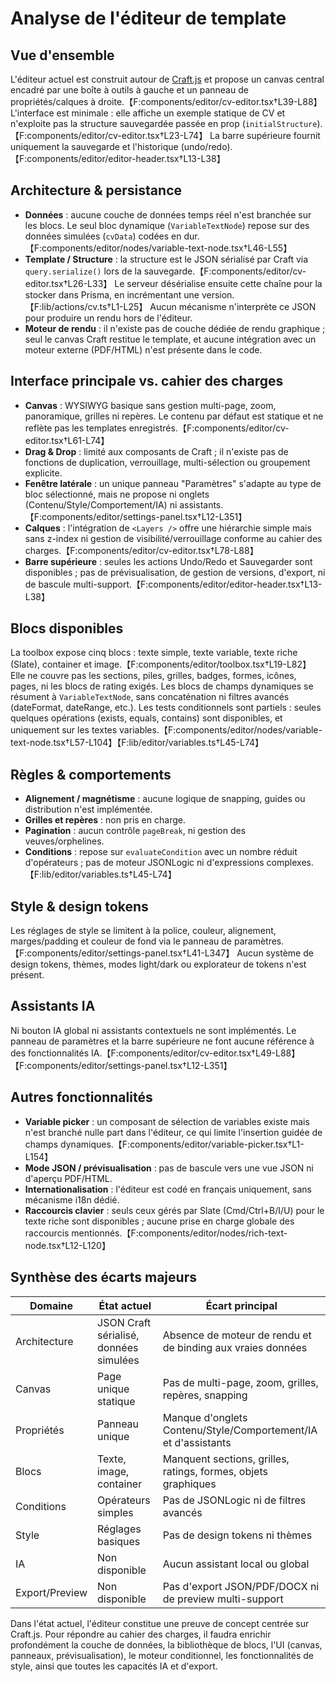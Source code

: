 # Analyse de l'éditeur de template

## Vue d'ensemble
L'éditeur actuel est construit autour de [Craft.js](https://craft.js.org) et propose un canvas central encadré par une boîte à outils à gauche et un panneau de propriétés/calques à droite.【F:components/editor/cv-editor.tsx†L39-L88】 L'interface est minimale : elle affiche un exemple statique de CV et n'exploite pas la structure sauvegardée passée en prop (`initialStructure`).【F:components/editor/cv-editor.tsx†L23-L74】 La barre supérieure fournit uniquement la sauvegarde et l'historique (undo/redo).【F:components/editor/editor-header.tsx†L13-L38】

## Architecture & persistance
- **Données** : aucune couche de données temps réel n'est branchée sur les blocs. Le seul bloc dynamique (`VariableTextNode`) repose sur des données simulées (`cvData`) codées en dur.【F:components/editor/nodes/variable-text-node.tsx†L46-L55】
- **Template / Structure** : la structure est le JSON sérialisé par Craft via `query.serialize()` lors de la sauvegarde.【F:components/editor/cv-editor.tsx†L26-L33】 Le serveur désérialise ensuite cette chaîne pour la stocker dans Prisma, en incrémentant une version.【F:lib/actions/cv.ts†L1-L25】 Aucun mécanisme n'interprète ce JSON pour produire un rendu hors de l'éditeur.
- **Moteur de rendu** : il n'existe pas de couche dédiée de rendu graphique ; seul le canvas Craft restitue le template, et aucune intégration avec un moteur externe (PDF/HTML) n'est présente dans le code.

## Interface principale vs. cahier des charges
- **Canvas** : WYSIWYG basique sans gestion multi-page, zoom, panoramique, grilles ni repères. Le contenu par défaut est statique et ne reflète pas les templates enregistrés.【F:components/editor/cv-editor.tsx†L61-L74】
- **Drag & Drop** : limité aux composants de Craft ; il n'existe pas de fonctions de duplication, verrouillage, multi-sélection ou groupement explicite.
- **Fenêtre latérale** : un unique panneau "Paramètres" s'adapte au type de bloc sélectionné, mais ne propose ni onglets (Contenu/Style/Comportement/IA) ni assistants.【F:components/editor/settings-panel.tsx†L12-L351】
- **Calques** : l'intégration de `<Layers />` offre une hiérarchie simple mais sans z-index ni gestion de visibilité/verrouillage conforme au cahier des charges.【F:components/editor/cv-editor.tsx†L78-L88】
- **Barre supérieure** : seules les actions Undo/Redo et Sauvegarder sont disponibles ; pas de prévisualisation, de gestion de versions, d'export, ni de bascule multi-support.【F:components/editor/editor-header.tsx†L13-L38】

## Blocs disponibles
La toolbox expose cinq blocs : texte simple, texte variable, texte riche (Slate), container et image.【F:components/editor/toolbox.tsx†L19-L82】 Elle ne couvre pas les sections, piles, grilles, badges, formes, icônes, pages, ni les blocs de rating exigés. Les blocs de champs dynamiques se résument à `VariableTextNode`, sans concaténation ni filtres avancés (dateFormat, dateRange, etc.). Les tests conditionnels sont partiels : seules quelques opérations (exists, equals, contains) sont disponibles, et uniquement sur les textes variables.【F:components/editor/nodes/variable-text-node.tsx†L57-L104】【F:lib/editor/variables.ts†L45-L74】

## Règles & comportements
- **Alignement / magnétisme** : aucune logique de snapping, guides ou distribution n'est implémentée.
- **Grilles et repères** : non pris en charge.
- **Pagination** : aucun contrôle `pageBreak`, ni gestion des veuves/orphelines.
- **Conditions** : repose sur `evaluateCondition` avec un nombre réduit d'opérateurs ; pas de moteur JSONLogic ni d'expressions complexes.【F:lib/editor/variables.ts†L45-L74】

## Style & design tokens
Les réglages de style se limitent à la police, couleur, alignement, marges/padding et couleur de fond via le panneau de paramètres.【F:components/editor/settings-panel.tsx†L41-L347】 Aucun système de design tokens, thèmes, modes light/dark ou explorateur de tokens n'est présent.

## Assistants IA
Ni bouton IA global ni assistants contextuels ne sont implémentés. Le panneau de paramètres et la barre supérieure ne font aucune référence à des fonctionnalités IA.【F:components/editor/cv-editor.tsx†L49-L88】【F:components/editor/settings-panel.tsx†L12-L351】

## Autres fonctionnalités
- **Variable picker** : un composant de sélection de variables existe mais n'est branché nulle part dans l'éditeur, ce qui limite l'insertion guidée de champs dynamiques.【F:components/editor/variable-picker.tsx†L1-L154】
- **Mode JSON / prévisualisation** : pas de bascule vers une vue JSON ni d'aperçu PDF/HTML.
- **Internationalisation** : l'éditeur est codé en français uniquement, sans mécanisme i18n dédié.
- **Raccourcis clavier** : seuls ceux gérés par Slate (Cmd/Ctrl+B/I/U) pour le texte riche sont disponibles ; aucune prise en charge globale des raccourcis mentionnés.【F:components/editor/nodes/rich-text-node.tsx†L12-L120】

## Synthèse des écarts majeurs
| Domaine | État actuel | Écart principal |
| --- | --- | --- |
| Architecture | JSON Craft sérialisé, données simulées | Absence de moteur de rendu et de binding aux vraies données |
| Canvas | Page unique statique | Pas de multi-page, zoom, grilles, repères, snapping |
| Propriétés | Panneau unique | Manque d'onglets Contenu/Style/Comportement/IA et d'assistants |
| Blocs | Texte, image, container | Manquent sections, grilles, ratings, formes, objets graphiques |
| Conditions | Opérateurs simples | Pas de JSONLogic ni de filtres avancés |
| Style | Réglages basiques | Pas de design tokens ni thèmes |
| IA | Non disponible | Aucun assistant local ou global |
| Export/Preview | Non disponible | Pas d'export JSON/PDF/DOCX ni de preview multi-support |

Dans l'état actuel, l'éditeur constitue une preuve de concept centrée sur Craft.js. Pour répondre au cahier des charges, il faudra enrichir profondément la couche de données, la bibliothèque de blocs, l'UI (canvas, panneaux, prévisualisation), le moteur conditionnel, les fonctionnalités de style, ainsi que toutes les capacités IA et d'export.
